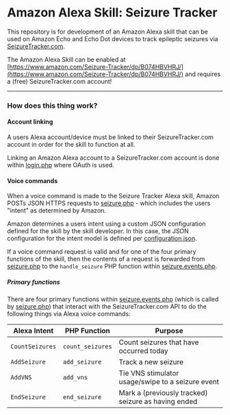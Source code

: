 # Amazon Alexa Skill: Seizure Tracker

This repository is for development of an Amazon Alexa skill that can be used on Amazon Echo and Echo Dot devices to track epileptic seizures via [SeizureTracker.com](https://www.seizuretracker.com).

The Amazon Alexa Skill can be enabled at [https://www.amazon.com/Seizure-Tracker/dp/B074HBVHRJ/](https://www.amazon.com/Seizure-Tracker/dp/B074HBVHRJ/) and requires a (free) SeizureTracker.com account!

---

### How does this thing work?

#### Account linking

A users Alexa account/device must be linked to their SeizureTracker.com account in order for the skill to function at all.

Linking an Amazon Alexa account to a SeizureTracker.com account is done within [login.php](login.php) where OAuth is used.

#### Voice commands

When a voice command is made to the Seizure Tracker Alexa skill, Amazon POSTs JSON HTTPS requests to [seizure.php](seizure.php) - which includes the users "intent" as determined by Amazon.

Amazon determines a users intent using a custom JSON configuration defined for the skill by the skill developer. In this case, the JSON configuration for the intent model is defined per [configuration.json](configuration.json).

If a voice command request is valid and for one of the four primary functions of the skill, then the contents of a request is forwarded from [seizure.php](seizure.php) to the `handle_seizure` PHP function within [seizure.events.php](seizure.events.php).

##### Primary functions

There are four primary functions within [seizure.events.php](seizure.events.php) (which is called by [seizure.php](seizure.php)) that interact with the SeizureTracker.com API to do the following things via Alexa voice commands:

| Alexa Intent    | PHP Function      | Purpose                                             |
| --------------- | ----------------- | --------------------------------------------------- |
| `CountSeizures` | `count_seizures`  | Count seizures that have occurred today             |
| `AddSeizure`    | `add_seizure`     | Track a new seizure                                 |
| `AddVNS`        | `add_vns`         | Tie VNS stimulator usage/swipe to a seizure event   |
| `EndSeizure`    | `end_seizure`     | Mark a (previously tracked) seizure as having ended |

